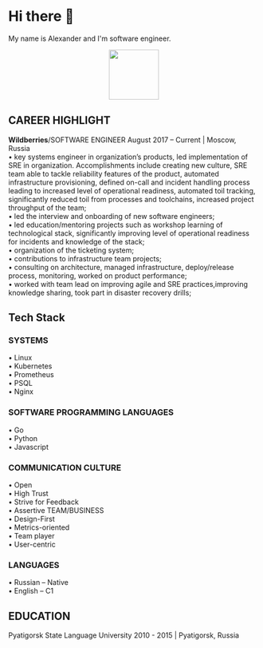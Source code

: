 # Hi there 👋

My name is Alexander and I'm software engineer.

<div id="header" align="center">
  <img src="https://media.giphy.com/media/M9gbBd9nbDrOTu1Mqx/giphy.gif" width="100">
</div>

## CAREER HIGHLIGHT

__Wildberries__/SOFTWARE ENGINEER August 2017 – Current | Moscow, Russia  
• key systems engineer in organization’s products, led implementation of SRE in organization. Accomplishments include creating new culture, SRE team able to tackle reliability features of the product, automated infrastructure provisioning, defined on-call and incident handling process leading to increased level of operational readiness, automated toil tracking, significantly reduced toil from processes and toolchains, increased project throughput of the team;  
• led the interview and onboarding of new software engineers;  
• led education/mentoring projects such as workshop learning of technological stack,
significantly improving level of operational readiness for incidents and knowledge of the stack;  
• organization of the ticketing system;  
• contributions to infrastructure team projects;  
• consulting on architecture, managed infrastructure, deploy/release process, monitoring, worked on product performance;  
• worked with team lead on improving agile and SRE practices,improving knowledge sharing, took part in disaster recovery drills;

## Tech Stack

### __SYSTEMS__

• Linux  
• Kubernetes  
• Prometheus  
• PSQL  
• Nginx  

### __SOFTWARE PROGRAMMING LANGUAGES__

• Go  
• Python  
• Javascript  

### COMMUNICATION CULTURE

• Open  
• High Trust  
• Strive for Feedback  
• Assertive TEAM/BUSINESS  
• Design-First  
• Metrics-oriented  
• Team player  
• User-centric

### __LANGUAGES__

• Russian – Native  
• English – C1

## EDUCATION

Pyatigorsk State Language University 2010 - 2015 | Pyatigorsk, Russia

<!--
**luckytea/luckytea** is a ✨ _special_ ✨ repository because its `README.md` (this file) appears on your GitHub profile.

Here are some ideas to get you started:

- 🔭 I’m currently working on ...
- 🌱 I’m currently learning ...
- 👯 I’m looking to collaborate on ...
- 🤔 I’m looking for help with ...
- 💬 Ask me about ...
- 📫 How to reach me: ...
- 😄 Pronouns: ...
- ⚡ Fun fact: ...
-->
